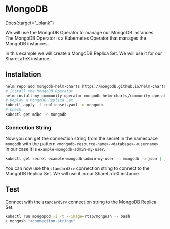 # MongoDB

[Docs](https://github.com/mongodb/helm-charts/tree/main/charts/community-operator){:target="\_blank"}

We will use the MongoDB Operator to manage our MongoDB instances.  
The MongoDB Operator is a Kubernetes Operator that manages the MongoDB instances.

In this example we will create a MongoDB Replica Set.
We will use it for our ShareLaTeX instance.

## Installation

```bash
helm repo add mongodb-helm-charts https://mongodb.github.io/helm-charts
# Install the MongoDB Operator
helm install my-community-operator mongodb-helm-charts/community-operator --namespace mongodb --create-namespace --set operator.watchNamespace="*"
# Deploy a MongoDB Replica Set
kubectl apply -f replicaset.yaml -n mongodb
# Check
kubectl get mdbc -n mongodb
```

### Connection String

Now you can get the connection string from the secret in the namespace `mongodb` with the pattern `<mongodb-resource-name>-<database>-<username>`. In our case it is `example-mongodb-admin-my-user`.

```bash
kubectl get secret example-mongodb-admin-my-user -n mongodb -o json | jq -r '.data | with_entries(.value |= @base64d)'
```

You can now use the `standardSrv` connection string to connect to the MongoDB Replica Set.
We will use it in our ShareLaTeX instance.

## Test

Connect with the `standardSrv` connection string to the MongoDB Replica Set.

```bash
kubectl run mongopod -i -t --image=rtsp/mongosh -- bash
> mongosh "<connection-string>"
```
